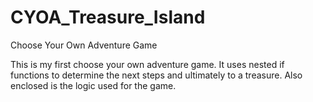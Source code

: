 # CYOA_Treasure_Island
Choose Your Own Adventure Game

This is my first choose your own adventure game. It uses nested if functions to determine the next steps and ultimately to a treasure.
Also enclosed is the logic used for the game.
